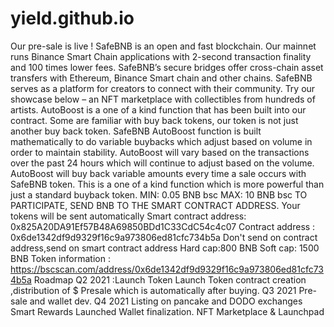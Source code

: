 # yield.github.io
Our pre-sale is live !  SafeBNB is an open and fast blockchain. Our mainnet runs Binance Smart Chain applications with 2-second transaction finality and 100 times lower fees.  SafeBNB’s secure bridges offer cross-chain asset transfers with Ethereum, Binance Smart chain and other chains. SafeBNB serves as a platform for creators to connect with their community. Try our showcase below – an NFT marketplace with collectibles from hundreds of artists.  AutoBoost is a one of a kind function that has been built into our contract. Some are familiar with buy back tokens, our token is not just another buy back token. SafeBNB AutoBoost function is built mathematically to do variable buybacks which adjust based on volume in order to maintain stability. AutoBoost will vary based on the transactions over the past 24 hours which will continue to adjust based on the volume. AutoBoost will buy back variable amounts every time a sale occurs with SafeBNB token. This is a one of a kind function which is more powerful than just a standard buyback token.  MIN: 0.05 BNB bsc MAX: 10 BNB bsc  TO PARTICIPATE, SEND BNB  TO THE SMART CONTRACT ADDRESS.  Your tokens will be sent automatically  Smart contract address:  0x825A20DA91Ef57B48A69850BDd1C33CdC54c4c07  Contract address :  0x6de1342df9d9329f16c9a973806ed81cfc734b5a  Don't send on contract address,send on smart contract address  Hard cap:800 BNB  Soft cap: 1500 BNB  Token information : https://bscscan.com/address/0x6de1342df9d9329f16c9a973806ed81cfc734b5a  Roadmap  Q2 2021 :Launch Token  Launch Token contract creation ,distribution  of $ Presale which is automatically after buying.  Q3 2021  Pre-sale and wallet dev.  Q4 2021  Listing on pancake and DODO exchanges  Smart Rewards Launched  Wallet finalization.  NFT Marketplace &amp; Launchpad
